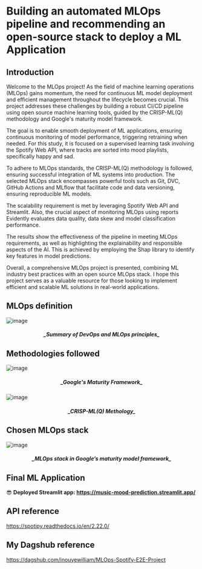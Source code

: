 # Building an automated MLOps pipeline and recommending an open-source stack to deploy a ML Application

## Introduction
Welcome to the MLOps project! As the field of machine learning operations (MLOps) gains momentum, the need for continuous ML model deployment and efficient management throughout the lifecycle becomes crucial. This project addresses these challenges by building a robust CI/CD pipeline using open source machine learning tools, guided by the CRISP-ML(Q) methodology and Google's maturity model framework.

The goal is to enable smooth deployment of ML applications, ensuring continuous monitoring of model performance, triggering retraining when needed. For this study, it is focused on a supervised learning task involving the Spotify Web API, where tracks are sorted into mood playlists, specifically happy and sad.

To adhere to MLOps standards, the CRISP-ML(Q) methodology is followed, ensuring successful integration of ML systems into production. The selected MLOps stack encompasses powerful tools such as Git, DVC, GitHub Actions and MLflow that facilitate code and data versioning, ensuring reproducible ML models.

The scalability requirement is met by leveraging Spotify Web API and Streamlit. Also, the crucial aspect of monitoring MLOps using reports Evidently evaluates data quality, data skew and model classification performance.

The results show the effectiveness of the pipeline in meeting MLOps requirements, as well as highlighting the explainability and responsible aspects of the AI. This is achieved by employing the Shap library to identify key features in model predictions.

Overall, a comprehensive MLOps project is presented, combining ML industry best practices with an open source MLOps stack. I hope this project serves as a valuable resource for those looking to implement efficient and scalable ML solutions in real-world applications.

## MLOps definition 
![image](https://github.com/inouyewilliam/MLOps-Spotify-E2E-Project/assets/62669400/7899bbfb-5cc1-43dc-b2cb-fdf0b6625e8b)
<h5 align="center">_Summary of DevOps and MLOps principles_</h5>

## Methodologies followed
![image](https://github.com/inouyewilliam/MLOps-Spotify-E2E-Project/assets/62669400/84a0b17b-d272-4375-b9f7-8c8935470c36)
<h5 align="center">_Google's Maturity Framework_</h5>

![image](https://github.com/inouyewilliam/MLOps-Spotify-E2E-Project/assets/62669400/91d0b5f1-6a1d-42dc-84d9-87aa932a257d)
<h5 align="center">_CRISP-ML(Q) Methology_</h5>

## Chosen MLOps stack 
![image](https://github.com/inouyewilliam/MLOps-Spotify-E2E-Project/assets/62669400/bb6d0b08-a3f5-401f-8305-96bc12f6d33d)
<h5 align="center">_MLOps stack in Google’s maturity model framework_</h5>

## Final ML Application
😎 **Deployed Streamlit app: https://music-mood-prediction.streamlit.app/**


## API reference
https://spotipy.readthedocs.io/en/2.22.0/

## My Dagshub reference
https://dagshub.com/inouyewilliam/MLOps-Spotify-E2E-Project
